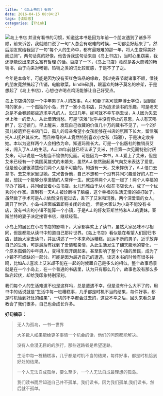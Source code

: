 ```yaml
---
title: '《岛上书店》有感'
date: 2016-04-15 00:04:27
tags: [读后感]
categories: [Think]
---
```

![岛上书店](/images/archive/blog/image/daoshangshudian.jpg)
并没有看书的习惯，知道这本书是因为年前一个朋友遇到了诸多不顺，前来诉苦，我就随口说了一句“人总会有艰难的时候，一切都会好起来了”，然后朋友就给我回了一句“每个人的生命中，都有最艰难的那一年，将人生变得美好而辽阔”，两句话真的好像，他告诉我这句话来自《岛上书店》，当时心里窃喜，我还挺能说出来这么富有哲理 的话。百度了一下，《岛上书店》竟然是各大商城的畅销书，由于向来对畅销，热销之类的词比较反感，于是不了了之。

今年是本命年，可能是因为没有买红色饰品的缘故，刚过完春节就诸事不顺，借钱的朋友竟然搞起了传销，电脑歇菜，kindle碎屏，跟喜欢的妹子莫名的吵架，于是想起了《岛上书店》，心想也许喝点鸡汤能够让自己好受点。

<!-- more -->

岛上书店讲的是一个中年男子A.J.的故事。A.J.和妻子妮可放弃博士学位，回到妮可的家乡，一个孤独的小岛，开了一家小岛书店，只为追求读书的乐趣。可是老天总是不会眷顾那些追求平凡的人，没过几年，妮可就不幸车祸去世，A.J.因为失去世上唯一的爱人，从此借酒消愁。可是“灾难”似乎并没有停止的意思，A.J.有天喝醉了，忘记锁门，早上醒来，发现自己收藏的价值几十万的藏书不见了，一个2岁孤儿被遗弃在书店门口，孤儿的母亲希望小女孩能够在书店的氛围下长大，留信嘱托A.J.抚养其长大。而且神奇的A.J.竟然特别喜欢小女孩（玛雅），于是决定收养她。本以为这样两个人会相依为命，知道玛雅长大。可是一个出版社的推销员艾米，闯入了A.J.的生活。A.J.四年前就已经认识了艾米，并且第一次见面特别讨厌艾米，可以说是一场相当不愉快的见面。可是因为一本书，A.J.爱上了艾米，但是艾米已经有一个美国英雄式的未婚夫，虽然A.J.依然鼓起勇气向艾米表达了爱意，但是他心里很清楚他们两个人是不可能的。知道有一天，艾米摔伤了，A.J.借口去拿书，去艾米家里见她。艾米告诉他，自己不想和一个没有共同兴趣爱好的人在一起，想找一个能够分享激情的人常伴一生。就这样两个人在一起了！两个人幸福的举办了婚礼，共同经营着小岛书店，女儿玛雅由于从小就在书店长大，成了一个优秀的小作家。直到有一天A.J.被诊断得了脑瘤，这个幸福的生活无情的被打破了。虽然做了手术可是A.J.依然没有挺过去，丢下了艾米和玛雅，两个深爱着的女人，离开了世界。小岛书店面临着即将关闭的命运， 但是大家认为小岛不能没有书店，没有书店的小镇不能算一个小镇，于是A.J.的好友亚斯兰特和A.J.的妻妹，亚斯兰特的妻子决定接管书店，继续经营。

小岛上的居民在小岛书店的影响下，大家都喜欢上了读书，虽然大家品味不尽相同，但是都能从读书中知道自己那片世界。《岛上书店》看似是在希望人们回归书店，鼓励大家去读书，并且讲述了一个本来命运糟糕，厄运不断的男子，近乎放弃自己的生活，可是最后有找到了爱情和亲情，从此生活发生了翻天腹地的变化，一个原本孤僻的中年男人，变得乐观开朗起来，甚至影响了整个小镇的居民，成为了小镇不可或缺的一部分。可能是因为最近自己的遭遇，读这本书的时候有很多共鸣，比如A.J.喜欢上艾米却不能在一起的时候跟自己是多么的相似。整个故事场景就是在一个小岛上，在一个普通的书店里，认为只有那么几个，故事也没有那么多跌宕起伏，却给我印象特别深刻。

我们每个人的生活难道不也是这样吗，总是遭遇不幸，但是没有什么大不了的，用书中的话说就是“生活中每一桩糟糕事，几乎都是时机不当的结果，每件好事，都是时机恰到好处的结果”，一切的不幸都会过去的，这些不幸之后，回头来看总是教会了我们很多，自己也会成长许多。

**好句摘录：**
> 
> 无人为孤岛，一书一世界
> 
> 大多数人如果能给更多事情一个机会的话，他们的问题都能解决。
> 
> 没有人会漫无目的的旅行，那些迷路者是希望迷路。
> 
> 生活中每一桩糟糕事，几乎都是时机不当的结果，每件好事，都是时机恰到好处的结果。
> 
> 一个人无法自成孤单，要么至少，一个人无法自成最理想的孤岛。
> 
> 我们读书而后知道自己并不孤单。我们读书，因为我们孤单;我们读书，然后就不孤单。


